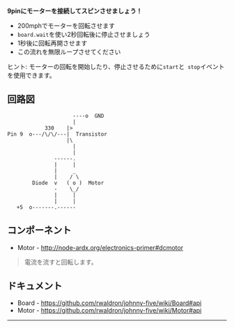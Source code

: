 __9pinにモーターを接続してスピンさせましょう！__

* 200mphでモーターを回転させます
* `board.wait`を使い2秒回転後に停止させましょう
* 1秒後に回転再開させます
* この流れを無限ループさせてください

ヒント: モーターの回転を開始したり、停止させるために`start`と` stop`イベントを使用できます。

## 回路図

```
                     ----o  GND
                     |
            330    |>
Pin 9  o---/\/\/---|  Transistor
                   |\
                     |
                     |
               ------.
               |     |
               |     _
               |    / \
        Diode  v   ( o )  Motor
               -    \_/
               |     |
               |     |
   +5  o-------.------
```

## コンポーネント

- Motor - http://node-ardx.org/electronics-primer#dcmotor

> 電流を流すと回転します。

## ドキュメント

- Board - https://github.com/rwaldron/johnny-five/wiki/Board#api
- Motor - https://github.com/rwaldron/johnny-five/wiki/Motor#api

---
